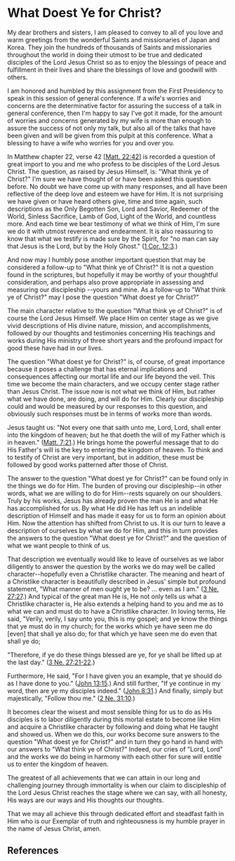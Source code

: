 # What Doest Ye for Christ?

My dear brothers and sisters, I am pleased to convey to all of you love and
warm greetings from the wonderful Saints and missionaries of Japan and Korea.
They join the hundreds of thousands of Saints and missionaries throughout the
world in doing their utmost to be true and dedicated disciples of the Lord
Jesus Christ so as to enjoy the blessings of peace and fulfillment in their
lives and share the blessings of love and goodwill with others.

I am honored and humbled by this assignment from the First Presidency to speak
in this session of general conference. If a wife's worries and concerns are
the determinative factor for assuring the success of a talk in general
conference, then I'm happy to say I've got it made, for the amount of worries
and concerns generated by my wife is more than enough to assure the success of
not only my talk, but also all of the talks that have been given and will be
given from this pulpit at this conference. What a blessing to have a wife who
worries for you and over you.

In Matthew chapter 22, verse 42 [[Matt.
22:42](/scriptures/nt/matt/22.42?lang=eng#41)] is recorded a question of great
import to you and me who profess to be disciples of the Lord Jesus Christ. The
question, as raised by Jesus Himself, is: "What think ye of Christ?" I'm sure
we have thought of or have been asked this question before. No doubt we have
come up with many responses, and all have been reflective of the deep love and
esteem we have for Him. It is not surprising we have given or have heard
others give, time and time again, such descriptions as the Only Begotten Son,
Lord and Savior, Redeemer of the World, Sinless Sacrifice, Lamb of God, Light
of the World, and countless more. And each time we bear testimony of what we
think of Him, I'm sure we do it with utmost reverence and endearment. It is
also reassuring to know that what we testify is made sure by the Spirit, for
"no man can say that Jesus is the Lord, but by the Holy Ghost." ([1 Cor.
12:3](/scriptures/nt/1-cor/12.3?lang=eng#2).)

And now may I humbly pose another important question that may be considered a
follow-up to "What think ye of Christ?" It is not a question found in the
scriptures, but hopefully it may be worthy of your thoughtful consideration,
and perhaps also prove appropriate in assessing and measuring our discipleship
--yours and mine. As a follow-up to "What think ye of Christ?" may I pose the
question "What doest ye for Christ?"

The main character relative to the question "What think ye of Christ?" is of
course the Lord Jesus Himself. We place Him on center stage as we give vivid
descriptions of His divine nature, mission, and accomplishments, followed by
our thoughts and testimonies concerning His teachings and works during His
ministry of three short years and the profound impact for good these have had
in our lives.

The question "What doest ye for Christ?" is, of course, of great importance
because it poses a challenge that has eternal implications and consequences
affecting our mortal life and our life beyond the veil. This time we become
the main characters, and we occupy center stage rather than Jesus Christ. The
issue now is not what we think of Him, but rather what we have done, are
doing, and will do for Him. Clearly our discipleship could and would be
measured by our responses to this question, and obviously such responses must
be in terms of works more than words.

Jesus taught us: "Not every one that saith unto me, Lord, Lord, shall enter
into the kingdom of heaven; but he that doeth the will of my Father which is
in heaven." ([Matt. 7:21](/scriptures/nt/matt/7.21?lang=eng#20).) He brings
home the powerful message that to do His Father's will is the key to entering
the kingdom of heaven. To think and to testify of Christ are very important,
but in addition, these must be followed by good works patterned after those of
Christ.

The answer to the question "What doest ye for Christ?" can be found only in
the things we do for Him. The burden of proving our discipleship--in other
words, what we are willing to do for Him--rests squarely on our shoulders.
Truly by his works, Jesus has already proven the man He is and what He has
accomplished for us. By what He did He has left us an indelible description of
Himself and has made it easy for us to form an opinion about Him. Now the
attention has shifted from Christ to us. It is our turn to leave a description
of ourselves by what we do for Him, and this in turn provides the answers to
the question "What doest ye for Christ?" and the question of what we want
people to think of us.

That description we eventually would like to leave of ourselves as we labor
diligently to answer the question by the works we do may well be called
character--hopefully even a Christlike character. The meaning and heart of a
Christlike character is beautifully described in Jesus' simple but profound
statement, "What manner of men ought ye to be? ... even as I am." ([3 Ne.
27:27](/scriptures/bofm/3-ne/27.27?lang=eng#26).) And typical of the great man
He is, He not only tells us what a Christlike character is, He also extends a
helping hand to you and me as to what we can and must do to have a Christlike
character. In loving terms, He said, "Verily, verily, I say unto you, this is
my gospel; and ye know the things that ye must do in my church; for the works
which ye have seen me do [even] that shall ye also do; for that which ye have
seen me do even that shall ye do;

"Therefore, if ye do these things blessed are ye, for ye shall be lifted up at
the last day." ([3 Ne. 27:21-22](/scriptures/bofm/3-ne/27.21-22?lang=eng#20).)

Furthermore, He said, "For I have given you an example, that ye should do as I
have done to you." ([John 13:15](/scriptures/nt/john/13.15?lang=eng#14).) And
still further, "If ye continue in my word, then are ye my disciples indeed."
([John 8:31](/scriptures/nt/john/8.31?lang=eng#30).) And finally, simply but
majestically, "Follow thou me." ([2 Ne.
31:10](/scriptures/bofm/2-ne/31.10?lang=eng#9).)

It becomes clear the wisest and most sensible thing for us to do as His
disciples is to labor diligently during this mortal estate to become like Him
and acquire a Christlike character by following and doing what He taught and
showed us. When we do this, our works become sure answers to the question
"What doest ye for Christ?" and in turn they go hand in hand with our answers
to "What think ye of Christ?" Indeed, our cries of "Lord, Lord" and the works
we do being in harmony with each other for sure will entitle us to enter the
kingdom of heaven.

The greatest of all achievements that we can attain in our long and
challenging journey through immortality is when our claim to discipleship of
the Lord Jesus Christ reaches the stage where we can say, with all honesty,
His ways are our ways and His thoughts our thoughts.

That we may all achieve this through dedicated effort and steadfast faith in
Him who is our Exemplar of truth and righteousness is my humble prayer in the
name of Jesus Christ, amen.

## References

